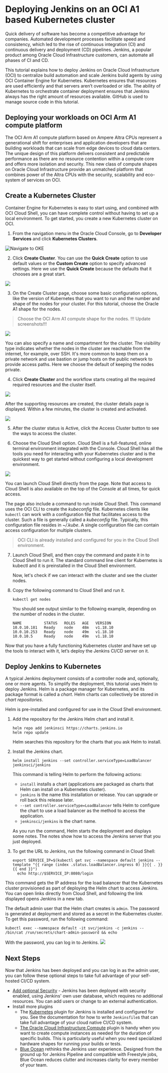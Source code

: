 # Deploying Jenkins on an OCI A1 based Kubernetes cluster

Quick delivery of software has become a competitive advantage for companies. Automated development processes facilitate speed and consistency, which led to the rise of continuous integration (CI) and continuous delivery and deployment (CD) pipelines. Jenkins, a popular product among Oracle Cloud Infrastructure customers, can automate all phases of CI and CD.

This tutorial explains how to deploy Jenkins on Oracle Cloud Infrastructure (OCI) to centralize build automation and scale Jenkins build agents by using OCI Container Engine for Kubernetes. Kubernetes ensures that resources are used efficiently and that servers aren’t overloaded or idle. The ability of Kubernetes to orchestrate container deployment ensures that Jenkins always has the right amount of resources available. GitHub is used to manage source code in this tutorial.

## Deploying your workloads on OCI Arm A1 compute platform

The OCI Arm A1 compute platform based on Ampere Altra CPUs represent a generational shift for enterprises and application developers that are building workloads that can scale from edge devices to cloud data centers. The unique design of this  platform delivers consistent and predictable performance as there are no resource contention within a compute core and offers more isolation and security. This new class of compute shapes on Oracle Cloud Infrastructure  provide an unmatched platform that combines power of the Altra CPUs with the security, scalability and eco-system of services on OCI.


## Create a Kubernetes Cluster

Container Engine for Kubernetes is easy to start using, and combined with OCI Cloud Shell, you can have complete control without having to set up a local environment. To get started, you create a new Kubernetes cluster on OCI.

1. From the navigation menu in the Oracle Cloud Console, go to **Developer Services** and click **Kubernetes Clusters**.
   
![Navigate to OKE](./images/01_nav_oke.png)

2. Click **Create Cluster**. You can use the **Quick Create** option to use default values or the **Custom Create** option to specify advanced settings. Here we use the **Quick Create** because the defaults that it chooses are a great start.

![](./images/02_create_cluster.png)

3. On the Create Cluster page, choose some basic configuration options, like the version of Kubernetes that you want to run and the number and shape of the nodes for your cluster. For this tutorial, choose the Oracle A1 shape for the nodes. 

> Choose the OCI Arm A1 compute shape for the nodes. !!! Update screenshots!!!

![](./images/03_create_workflow.png)

You can also specify a name and compartment for the cluster. The visibility type indicates whether the nodes in the cluster are reachable from the internet, for example, over SSH. It's more common to keep them on a private network and use bastion or jump hosts on the public network to provide access paths. Here we choose the default of keeping the nodes private.

4. Click **Create Cluster** and the workflow starts creating all the required required resources and the cluster itself. 

![](./images/04_create_resources.png)

After the supporting resources are created, the cluster details page is displayed. Within a few minutes, the cluster is created and activated.

![](./images/cluster_create.gif)

5. After the cluster status is Active, click the Access Cluster button to see the ways to access the cluster.

6. Choose the Cloud Shell option. Cloud Shell is a full-featured, online terminal environment integrated with the Console. Cloud Shell has all the tools you need for interacting with your Kubernetes cluster and is the quickest way to get started without configuring a local development environment.

![](./images/06_access_cloudshell.png)

You can launch Cloud Shell directly from the page. Note that access to Cloud Shell is also available on the top of the Console at all times, for quick access.

The page also include a command to run inside Cloud Shell. This command uses the OCI CLI to create the *kubeconfig* file. Kubernetes clients like `kubectl` can work with a configuration file that facilitates access to the cluster. Such a file is generally called a *kubeconfig* file. Typically, this configuration file resides in *~/.kube*. A single configuration file can contain access configuration for multiple clusters.

> OCI CLI is already installed and configured for you in the Cloud Shell environment. 

7. Launch Cloud Shell, and then copy the command and paste it in to Cloud Shell to run it. The standard command line client for Kubernetes is kubectl and it is preinstalled in the Cloud Shell environment. 
   
   Now, let's check if we can interact with the cluster and see the cluster nodes. 

8. Copy the following command to Cloud Shell and run it.
    ```
    kubectl get nodes
    ```
   You should see output similar to the following example, depending on the number of nodes in the cluster. 

    ```
    NAME          STATUS   ROLES   AGE   VERSION
    10.0.10.181   Ready    node    48m   v1.18.10
    10.0.10.253   Ready    node    49m   v1.18.10
    10.0.10.5     Ready    node    49m   v1.18.10
    ```

Now that you have a fully functioning Kubernetes cluster and have set up the tools to interact with it, let’s deploy the Jenkins CI/CD server on it.

## Deploy Jenkins to Kubernetes

A typical Jenkins deployment consists of a controller node and, optionally, one or more agents. To simplify the deployment, this tutorial uses Helm to deploy Jenkins. Helm is a package manager for Kubernetes, and its package format is called a *chart*. Helm charts can collectively be stored in *chart repositories*.

Helm is pre-installed and configured for use in the Cloud Shell environment. 

1. Add the repository for the Jenkins Helm chart and install it.
    ```
    helm repo add jenkinsci https://charts.jenkins.io
    helm repo update
    ```
    Helm searches this repository for the charts that you ask Helm to install.

2. Install the Jenkins chart.

    ```
    helm install jenkins --set controller.serviceType=LoadBalancer jenkinsci/jenkins
    ```
    This command is telling Helm to perform the following actions:

    -	`install` installs a chart (applications are packaged as charts that Helm can install on a Kubernetes cluster).
    -	`jenkins` is the name this installation or release. You can upgrade or roll back this release later.
    - `--set controller.serviceType=LoadBalancer` tells Helm to configure the chart to use a load balancer as the method to access the application.
    - `jenkinsci/jenkins` is the chart name.

    As you run the command, Helm starts the deployment and displays some notes. The notes show how to access the Jenkins server that you just deployed.


3. To get the URL to Jenkins, run the following command in Cloud Shell:
    ```
    export SERVICE_IP=$(kubectl get svc --namespace default jenkins --template "{{ range (index .status.loadBalancer.ingress 0) }}{{ . }}{{ end }}")
      echo http://$SERVICE_IP:8080/login
    ```

This command gets the IP address for the load balancer that the Kubernetes cluster provisioned as part of deploying the Helm chart to access Jenkins. You can open links directly from Cloud Shell, and following the link displayed opens Jenkins in a new tab.

The default admin user that the Helm chart creates is `admin`. The password is generated at deployment and stored as a secret in the Kubernetes cluster. To get this password, run the following command:

```
kubectl exec --namespace default -it svc/jenkins -c jenkins -- /bin/cat /run/secrets/chart-admin-password && echo
```

With the password, you can log in to Jenkins.
![](./images/08_jenkins_login.png) 

## Next Steps

Now that Jenkins has been deployed and you can log in as the admin user, you can follow these optional steps to take full advantage of your self-hosted CI/CD system.

- [Add optional Security](https://wiki.jenkins.io/display/JENKINS/Standard+Security+Setup) -  Jenkins has been deployed with security enabled, using Jenkins' own user database, which requires no additional resources. You can add users or change to an external authentication.
- Install more plugins
  - The [Kubernetes](https://plugins.jenkins.io/kubernetes/) plugin for Jenkins is installed and configured for you. See the documentation for how to write `Jenkinsfile`s that can take full advantage of your cloud native CI/CD system.
  - [The Oracle Cloud Infrastructure Compute](https://plugins.jenkins.io/oracle-cloud-infrastructure-compute/) plugin is handy when you want to create compute instances as needed for the duration of specific builds. This is particularly useful when you need specialized hardware shapes for running your builds or tests.
  - [Blue Ocean](https://plugins.jenkins.io/blueocean/)  rethinks the Jenkins user experience. Designed from the ground up for Jenkins Pipeline and compatible with Freestyle jobs, Blue Ocean reduces clutter and increases clarity for every member of your team.

